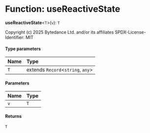 # Function: useReactiveState

**useReactiveState**<`T`>(`v`): `T`

Copyright (c) 2025 Bytedance Ltd. and/or its affiliates
SPDX-License-Identifier: MIT

#### Type parameters

| Name | Type |
| :------ | :------ |
| `T` | extends `Record`<`string`, `any`> |

#### Parameters

| Name | Type |
| :------ | :------ |
| `v` | `T` | [`ReactiveState`](/auto-docs/fixed-layout-editor/classes/ReactiveState.md)<`T`> |

#### Returns

`T`
